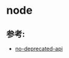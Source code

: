 # node

## 参考:

- [no-deprecated-api](https://github.com/mysticatea/eslint-plugin-node/blob/master/docs/rules/no-deprecated-api)
